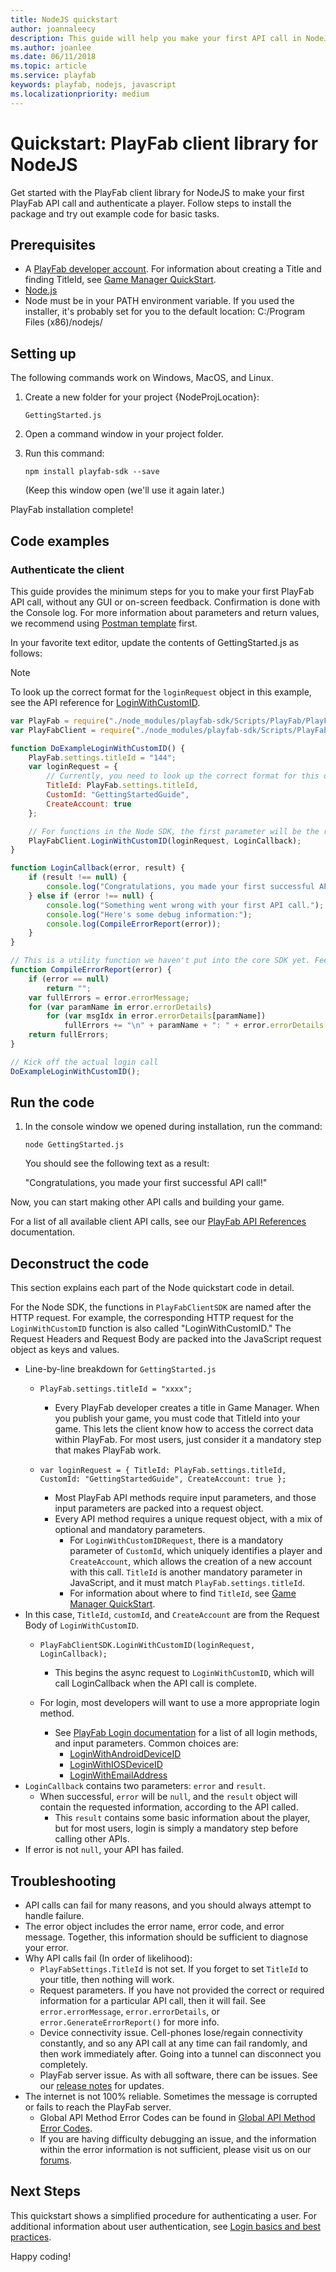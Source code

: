 ```yaml
---
title: NodeJS quickstart
author: joannaleecy
description: This guide will help you make your first API call in NodeJS.
ms.author: joanlee
ms.date: 06/11/2018
ms.topic: article
ms.service: playfab
keywords: playfab, nodejs, javascript
ms.localizationpriority: medium
---
```


# Quickstart: PlayFab client library for NodeJS

Get started with the PlayFab client library for NodeJS to make your first PlayFab API call and authenticate a player. Follow steps to install the package and try out example code for basic tasks.



## Prerequisites

- A [PlayFab developer account](https://developer.playfab.com/en-us/sign-up). For information about creating a Title and finding TitleId, see [Game Manager QuickStart](../../gamemanager/quickstart.md).
- [Node.js](https://nodejs.org/en/download/)
- Node must be in your PATH environment variable. If you used the installer, it's probably set for you to the default location: C:/Program Files (x86)/nodejs/



## Setting up

The following commands work on Windows, MacOS, and Linux.

1. Create a new folder for your project {NodeProjLocation}:

   `GettingStarted.js`

2. Open a command window in your project folder.

3. Run this command:

   `npm install playfab-sdk --save`

   (Keep this window open (we'll use it again later.)

PlayFab installation complete!



## Code examples

### Authenticate the client

This guide provides the minimum steps for you to make your first PlayFab API call, without any GUI or on-screen feedback. Confirmation is done with the Console log. For more information about parameters and return values, we recommend using [Postman template](../postman/postman-quickstart.md) first. 

In your favorite text editor, update the contents of GettingStarted.js as follows:

> [!NOTE]
> To look up the correct format for the `loginRequest` object in this example, see the API reference for [LoginWithCustomID](xref:titleid.playfabapi.com.client.authentication.loginwithcustomid).  

```javascript
var PlayFab = require("./node_modules/playfab-sdk/Scripts/PlayFab/PlayFab");
var PlayFabClient = require("./node_modules/playfab-sdk/Scripts/PlayFab/PlayFabClient");

function DoExampleLoginWithCustomID() {
    PlayFab.settings.titleId = "144";
    var loginRequest = {
        // Currently, you need to look up the correct format for this object in the API reference for LoginWithCustomID. The Request Headers and Request Body are included as keys and values in the request object.
        TitleId: PlayFab.settings.titleId,
        CustomId: "GettingStartedGuide",
        CreateAccount: true
    };

    // For functions in the Node SDK, the first parameter will be the request object and the second parameter will be the callback function. The callback function executes after the request returns.
    PlayFabClient.LoginWithCustomID(loginRequest, LoginCallback);
}

function LoginCallback(error, result) {
    if (result !== null) {
        console.log("Congratulations, you made your first successful API call!");
    } else if (error !== null) {
        console.log("Something went wrong with your first API call.");
        console.log("Here's some debug information:");
        console.log(CompileErrorReport(error));
    }
}

// This is a utility function we haven't put into the core SDK yet. Feel free to use it.
function CompileErrorReport(error) {
    if (error == null)
        return "";
    var fullErrors = error.errorMessage;
    for (var paramName in error.errorDetails)
        for (var msgIdx in error.errorDetails[paramName])
            fullErrors += "\n" + paramName + ": " + error.errorDetails[paramName][msgIdx];
    return fullErrors;
}

// Kick off the actual login call
DoExampleLoginWithCustomID();
```



## Run the code

1. In the console window we opened during installation, run the command:
  
    `node GettingStarted.js`

    You should see the following text as a result:  

    "Congratulations, you made your first successful API call!"

Now, you can start making other API calls and building your game.

For a list of all available client API calls, see our [PlayFab API References](../../api-references/index.md) documentation.



## Deconstruct the code

This section explains each part of the Node quickstart code in detail.

For the Node SDK, the functions in `PlayFabClientSDK` are named after the HTTP request. For example, the corresponding HTTP request for the `LoginWithCustomID` function is also called "LoginWithCustomID." The Request Headers and Request Body are packed into the JavaScript request object as keys and values.

- Line-by-line breakdown for `GettingStarted.js`
  - `PlayFab.settings.titleId = "xxxx";`
    - Every PlayFab developer creates a title in Game Manager. When you publish your game, you must code that TitleId into your game. This lets the client know how to access the correct data within PlayFab. For most users, just consider it a mandatory step that makes PlayFab work.

  - `var loginRequest = { TitleId: PlayFab.settings.titleId, CustomId: "GettingStartedGuide", CreateAccount: true };`
    - Most PlayFab API methods require input parameters, and those input parameters are packed into a request object.
    - Every API method requires a unique request object, with a mix of optional and mandatory parameters.
      - For `LoginWithCustomIDRequest`, there is a mandatory parameter of `CustomId`, which uniquely identifies a player and `CreateAccount`, which allows the creation of a new account with this call. `TitleId` is another mandatory parameter in JavaScript, and it must match `PlayFab.settings.titleId`.
      - For information about where to find `TitleId`, see [Game Manager QuickStart](../../gamemanager/quickstart.md).
- In this case, `TitleId`,  `customId`, and `CreateAccount` are from the Request Body of `LoginWithCustomID`.
  - `PlayFabClientSDK.LoginWithCustomID(loginRequest, LoginCallback);`
    - This begins the async request to `LoginWithCustomID`, which will call LoginCallback when the API call is complete.

  - For login, most developers will want to use a more appropriate login method.
    - See [PlayFab Login documentation](xref:titleid.playfabapi.com.client.authentication) for a list of all login methods, and input parameters. Common choices are:
      - [LoginWithAndroidDeviceID](xref:titleid.playfabapi.com.client.authentication.loginwithandroiddeviceid)
      - [LoginWithIOSDeviceID](xref:titleid.playfabapi.com.client.authentication.loginwithiosdeviceid)
      - [LoginWithEmailAddress](xref:titleid.playfabapi.com.client.authentication.loginwithemailaddress)
- `LoginCallback` contains two parameters: `error` and `result`.
  - When successful, `error` will be `null`, and the `result` object will contain the requested information, according to the API called.
    - This `result` contains some basic information about the player, but for most users, login is simply a mandatory step before calling other APIs.
- If error is not `null`, your API has failed.



## Troubleshooting

- API calls can fail for many reasons, and you should always attempt to handle failure.
- The error object includes the error name, error code, and error message. Together, this information should be sufficient to diagnose your error.
- Why API calls fail (In order of likelihood):
  - `PlayFabSettings.TitleId` is not set. If you forget to set `TitleId` to your title, then nothing will work.
  - Request parameters. If you have not provided the correct or required information for a particular API call, then it will fail. See `error.errorMessage`, `error.errorDetails`, or `error.GenerateErrorReport()` for more info.
  - Device connectivity issue. Cell-phones lose/regain connectivity constantly, and so any API call at any time can fail randomly, and then work immediately after. Going into a tunnel can disconnect you completely.
  - PlayFab server issue. As with all software, there can be issues. See our [release notes](../../release-notes/index.md) for updates.
- The internet is not 100% reliable. Sometimes the message is corrupted or fails to reach the PlayFab server.
  - Global API Method Error Codes can be found in [Global API Method Error Codes](../../api-references/global-api-method-error-codes.md).
  - If you are having difficulty debugging an issue, and the information within the error information is not sufficient, please visit us on our [forums](https://community.playfab.com/index.html).



## Next Steps

This quickstart shows a simplified procedure for authenticating a user. For additional information about user authentication, see [Login basics and best practices](../../features/authentication/login/login-basics-best-practices.md).

Happy coding!
